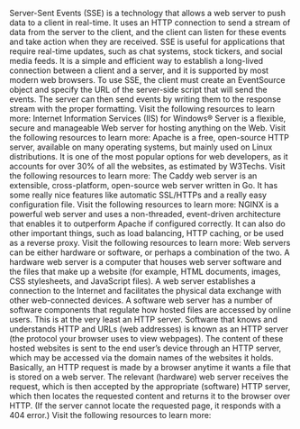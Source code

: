 Server-Sent Events (SSE) is a technology that allows a web server to push data to a client in real-time. It uses an HTTP connection to send a stream of data from the server to the client, and the client can listen for these events and take action when they are received.
SSE is useful for applications that require real-time updates, such as chat systems, stock tickers, and social media feeds. It is a simple and efficient way to establish a long-lived connection between a client and a server, and it is supported by most modern web browsers.
To use SSE, the client must create an EventSource object and specify the URL of the server-side script that will send the events. The server can then send events by writing them to the response stream with the proper formatting.
Visit the following resources to learn more:
Internet Information Services (IIS) for Windows® Server is a flexible, secure and manageable Web server for hosting anything on the Web.
Visit the following resources to learn more:
Apache is a free, open-source HTTP server, available on many operating systems, but mainly used on Linux distributions. It is one of the most popular options for web developers, as it accounts for over 30% of all the websites, as estimated by W3Techs.
Visit the following resources to learn more:
The Caddy web server is an extensible, cross-platform, open-source web server written in Go. It has some really nice features like automatic SSL/HTTPs and a really easy configuration file.
Visit the following resources to learn more:
NGINX is a powerful web server and uses a non-threaded, event-driven architecture that enables it to outperform Apache if configured correctly. It can also do other important things, such as load balancing, HTTP caching, or be used as a reverse proxy.
Visit the following resources to learn more:
Web servers can be either hardware or software, or perhaps a combination of the two.
A hardware web server is a computer that houses web server software and the files that make up a website (for example, HTML documents, images, CSS stylesheets, and JavaScript files). A web server establishes a connection to the Internet and facilitates the physical data exchange with other web-connected devices.
A software web server has a number of software components that regulate how hosted files are accessed by online users. This is at the very least an HTTP server. Software that knows and understands HTTP and URLs (web addresses) is known as an HTTP server (the protocol your browser uses to view webpages). The content of these hosted websites is sent to the end user’s device through an HTTP server, which may be accessed via the domain names of the websites it holds.
Basically, an HTTP request is made by a browser anytime it wants a file that is stored on a web server. The relevant (hardware) web server receives the request, which is then accepted by the appropriate (software) HTTP server, which then locates the requested content and returns it to the browser over HTTP. (If the server cannot locate the requested page, it responds with a 404 error.)
Visit the following resources to learn more:

